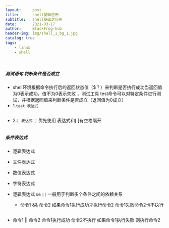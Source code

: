 ```yaml
---
layout:     post
title:      shell基础应用
subtitle:   shell基础之应用
date:       2021-03-17
author:     BlackFrog-hub
header-img: img/shell_1_bg_1.jpg
catalog: true
tags:
    - linux
    - shell
      
---
```

##### 测试语句 判断条件是否成立
- shell环境根据命令执行后的返回状态值（$？）来判断是否执行成功当返回值为0表示成功，值不为0表示失败 ，测试工具  test命令可以对特定条件进行测试，并根据返回值来判断条件是否成立（返回值为0成立）
- 1.`teat 表达式`

```bash

```
- 2.`[ 表达式 ]` 优先使用 表达式和[ ]有空格隔开

```bash

```
##### 条件表达式
- 逻辑表达式
- 文件表达式
- 数值表达式
- 字符表达式

- 逻辑表达式 `&&` `||` 一般用于判断多个条件之间的依赖关系
  - 命令1 && 命令2  如果命令1执行成功才执行命令2 命令1失败命令2也不执行
```bash

```
  - 命令1 || 命令2  命令1执行成功 命令2不执行 如果命令1执行失败 则执行命令2

